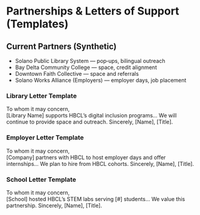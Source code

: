 
# Partnerships & Letters of Support (Templates)

## Current Partners (Synthetic)
- Solano Public Library System — pop‑ups, bilingual outreach
- Bay Delta Community College — space, credit alignment
- Downtown Faith Collective — space and referrals
- Solano Works Alliance (Employers) — employer days, job placement

### Library Letter Template
To whom it may concern,  
[Library Name] supports HBCL’s digital inclusion programs... We will continue to provide space and outreach. Sincerely, [Name], [Title].

### Employer Letter Template
To whom it may concern,  
[Company] partners with HBCL to host employer days and offer internships... We plan to hire from HBCL cohorts. Sincerely, [Name], [Title].

### School Letter Template
To whom it may concern,  
[School] hosted HBCL’s STEM labs serving [#] students... We value this partnership. Sincerely, [Name], [Title].
